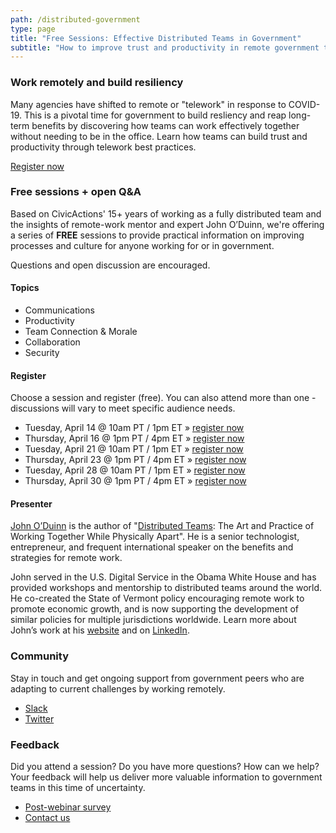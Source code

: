 ```yaml
---
path: /distributed-government
type: page
title: "Free Sessions: Effective Distributed Teams in Government"
subtitle: "How to improve trust and productivity in remote government teams"
---
```

### Work remotely and build resiliency
Many agencies have shifted to remote or "telework" in response to COVID-19. This is a pivotal time for government to build resliency and reap long-term benefits by discovering how teams can work effectively together without needing to be in the office. Learn how teams can build trust and productivity through telework best practices.

[Register now](#register)

### Free sessions + open Q&A
Based on CivicActions' 15+ years of working as a fully distributed team and the insights of remote-work mentor and expert John O’Duinn, we're offering a series of **FREE** sessions to provide practical information on improving processes and culture for anyone working for or in government.

Questions and open discussion are encouraged.

#### Topics

* Communications
* Productivity
* Team Connection & Morale
* Collaboration
* Security

#### Register

Choose a session and register (free). You can also attend more than one - discussions will vary to meet specific audience needs.

* Tuesday, April 14 @ 10am PT / 1pm ET » [register now](https://civicactions.zoom.us/meeting/register/tZ0qdeiurTwoR1TiY-ojZqZXabxqb57hsw)
* Thursday, April 16 @ 1pm PT / 4pm ET » [register now](https://civicactions.zoom.us/meeting/register/tZ0kdOqtqDkqDXVG8L_Tqr2XbmHpeRAaRQ)
* Tuesday, April 21 @ 10am PT / 1pm ET » [register now](https://civicactions.zoom.us/meeting/register/tZApde2rrTIqvRkYxtud73RnZPMRFrrNbw)
* Thursday, April 23 @ 1pm PT / 4pm ET » [register now](https://civicactions.zoom.us/meeting/register/tZIscOqgqjgpOL0by_-0tkkr_iVB9bMhUA)
* Tuesday, April 28 @ 10am PT / 1pm ET » [register now](https://civicactions.zoom.us/meeting/register/u5Epfu6gqzwrwOP_tVHyTeYLXq5yuZnJHA)
* Thursday, April 30 @ 1pm PT / 4pm ET » [register now](https://civicactions.zoom.us/meeting/register/uZ0vf-yrrT8jmidw_oDEjo0POzgKf0w45w)

#### Presenter

[John O’Duinn](https://civicactions.com/team/john-o-duinn) is the author of "[Distributed Teams](https://www.amzn.com/1732254907): The Art and Practice of Working Together While Physically Apart". He is a senior technologist, entrepreneur, and frequent international speaker on the benefits and strategies for remote work.

John served in the U.S. Digital Service in the Obama White House and has provided workshops and mentorship to distributed teams around the world. He co-created the State of Vermont policy encouraging remote work to promote economic growth, and is now supporting the development of similar policies for multiple jurisdictions worldwide. Learn more about John’s work at his [website](http://oduinn.com/) and on [LinkedIn](https://www.linkedin.com/in/joduinn).


### Community

Stay in touch and get ongoing support from government peers who are adapting to current challenges by working remotely.

* [Slack](https://distributedgov.herokuapp.com/)
* [Twitter](https://twitter.com/DistributedGov)


### Feedback

Did you attend a session? Do you have more questions? How can we help? Your feedback will help us deliver more valuable information to government teams in this time of uncertainty. 

* [Post-webinar survey](https://www.surveymonkey.com/r/distributedgov)
* [Contact us](https://civicactions.com/contact)
